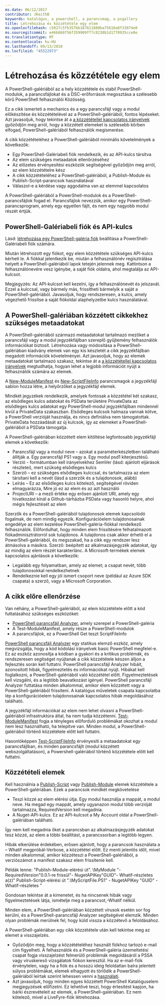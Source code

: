 ```yaml
---
ms.date: 06/12/2017
contributor: JKeithB
keywords: katalógus, a powershell, a parancsmag, a psgallery
title: Létrehozása és közzététele egy elem
ms.openlocfilehash: c5027c5fb357bb187611880ba75610a8f33074e0
ms.sourcegitcommit: e46b868f56f359909ff7c8230b1d1770935cce0e
ms.translationtype: MT
ms.contentlocale: hu-HU
ms.lasthandoff: 09/13/2018
ms.locfileid: "45522973"
---
```

# <a name="creating-and-publishing-an-item"></a>Létrehozása és közzététele egy elem

A PowerShell-galériából az a hely közzététele és stabil PowerShell-modulok, a parancsfájlokat és a DSC-erőforrások megosztása a szélesebb körű PowerShell felhasználói Közösség.

Ez a cikk ismerteti a mechanics és a egy parancsfájl vagy a modul előkészítése és közzétételével az a PowerShell-galériából, fontos lépéseket.
Azt javasoljuk, hogy tekintse át a [a közzététellel kapcsolatos irányelvek](https://msdn.microsoft.com/powershell/gallery/psgallery/psgallery-PublishingGuidelines) győződjön meg arról, hogy a közzétett elemeket is szélesebb körben elfogad, PowerShell-galériából felhasználók megismerése.

A cikk közzétételéhez a PowerShell-galériából minimális követelmények a következők:

- Egy PowerShell-Galériabeli fiók rendelkezik, és az API-kulcs társítva
- Az elem szükséges metaadatok ellenőrzéséhez
- Az előzetes érvényesítési eszközök segítségével győződjön meg arról, az elem közzétételre kész
- A cikk közzétételéhez a PowerShell-galériából, a Publish-Module és Publish-Script-parancsok használatával
- Válaszol-e a kérdése vagy aggodalma van az elemmel kapcsolatos

A PowerShell-galériából a PowerShell-modulok és a PowerShell-parancsfájlok fogad el.
Parancsfájlok nevezzük, amikor egy PowerShell-parancsprogram, amely egy egyetlen fájlt, és nem egy nagyobb modul részét értjük.

## <a name="powershell-gallery-account-and-api-key"></a>PowerShell-Galériabeli fiók és API-kulcs

Lásd: [létrehozása egy PowerShell-galéria fiók](https://msdn.microsoft.com/powershell/gallery/psgallery/psgallery_creating_an_account) beállítása a PowerShell-Galériabeli fiók számára.

Miután létrehozott egy fiókot, egy elem közzététele szükséges API-kulcs kérheti le.
A fiókkal jelentkezik be, miután a felhasználónév regisztrálása helyett a PowerShell-galériából lapok tetején jelennek meg.
Kattintson a felhasználónevére vesz igénybe, a saját fiók oldalra, ahol megtalálja az API-kulcsot.

Megjegyzés: Az API-kulcsot kell kezelni, így a felhasználónevét és jelszavát.
Ezzel a kulccsal, vagy bármely más, frissítheti bármelyik a saját a PowerShell-galériából.
Javasoljuk, hogy rendszeresen, a kulcs, amely végezhető frissítse a saját fiókoldal alaphelyzetbe kulcs használatával.

## <a name="required-metadata-for-items-published-to-the-powershell-gallery"></a>A PowerShell-galériában közzétett cikkekhez szükséges metaadatokat

A PowerShell-galériából származó metaadatokat tartalmazó mezőket a parancsfájl vagy a modul jegyzékfájlban szereplő gyűjtemény felhasználók információkat biztosít.
Létrehozása vagy módosítása a PowerShell-galériában kiadvány elemek van egy kis készletét a cikk jegyzékfájlban megadott információk követelményei.
Azt javasoljuk, hogy az elemek metaadatokat tartalmazó szakasz, tekintse át a [a közzététellel kapcsolatos irányelvek](https://msdn.microsoft.com/powershell/gallery/psgallery/psgallery-PublishingGuidelines) megtudhatja, hogyan lehet a legjobb információt nyújt a felhasználók számára az elemek.

A [New-ModuleManifest](https://msdn.microsoft.com/powershell/gallery/psget/module/ModuleManifest-Reference) és [New-ScriptFileInfo](https://msdn.microsoft.com/powershell/gallery/psget/script/psget_new-scriptfileinfo) parancsmagok a jegyzékfájl sablon hozza létre, a helyőrzőket a jegyzékfájl elemek.

Mindkét jegyzékek rendelkezik, amelyek fontosak a közzététel két szakasz, az elsődleges kulcs adatokat és PSData területére PrivateData az elsődleges kulcs adatokat egy PowerShell-modul jegyzékfájlban mindennél kívül a PrivateData szakaszban.
Elsődleges kulcsok halmaza vannak kötve, a PowerShell verzióját használja, és nincs definiálva nem támogatottak.
PrivateData hozzáadását az új kulcsok, így az elemeket a PowerShell-galériából a PSData támogatja.


A PowerShell-galériában közzétett elem kitöltése legfontosabb jegyzékfájl elemek a következők:

- Parancsfájl vagy a modul neve – azokat a paraméterkészletben található állítják a. Egy parancsfájl PS1 vagy a. Egy modul psd1 kiterjesztésű.
- Verzió - formátumban kell irányelvekhez SemVer (lásd: ajánlott eljárások részletei), mert szükség elsődleges kulcs
- Szerző – ez szükséges elsődleges kulccsal, és tartalmazza az elem társítani kell a nevét (lásd a szerzők és a tulajdonosok, alább)
- Leírás – Ez az elsődleges kulcs kötelező, segítségével röviden elmagyarázza, Mire jó ez az elem és az azt használó
- ProjectURI – a mező értéke egy erősen ajánlott URI, amely egy hivatkozást kínál a Github-tárházba PSData vagy hasonló helyre, ahol mégis fejlesztését az elem

Szerzők és a PowerShell-galériából tulajdonosok elemek kapcsolódó fogalmak, de nem mindig egyezik.
Konfigurációelem tulajdonosainak engedélye az elem kezelése PowerShell-galéria-fiókkal rendelkező felhasználók. Előfordulhat, hogy minden elem frissítésére felhatalmazott fiókadminisztrátorról sok tulajdonos.
A tulajdonos csak akkor érhető el a PowerShell-galériából, és megszakad, ha a cikk egy rendszer lesz átmásolva a másikra.
Szerző: beépített az alkalmazásjegyzék adatokat, így az mindig az elem részét karakterlánc.
A Microsoft-termékek elemek kapcsolatos ajánlások a következők:

- Legalább egy folyamatban, amely az elemet; a csapat nevét, több tulajdonosokkal rendelkezhetnek
- Rendelkeznie kell egy jól ismert csoport neve (például az Azure SDK csapata) a szerző, vagy a Microsoft Corporation.


## <a name="pre-validate-your-item"></a>A cikk előre ellenőrzése

Van néhány, a PowerShell-galériából, az elem közzététele előtt a kód futtatásához szükséges eszközöket:

- [PowerShell parancsfájl Analyzer](https://www.powershellgallery.com/packages/PSScriptAnalyzer/), amely szerepel a PowerShell-galéria
- A Test-ModuleManifest, amely része a PowerShell-modulok
- A parancsfájlok, ez a PowerShell Get teszt ScriptFileInfo

[PowerShell parancsfájl Analyzer](https://www.powershellgallery.com/packages/PSScriptAnalyzer/) egy statikus elemző eszköz, amely megvizsgálja, hogy a kód kódolási irányelvek basic PowerShell megfelel-e. Ez az eszköz azonosítja a kódban a gyakori és a kritikus problémák, és rendszeresen segítséget nyújtanak a cikk közzététele készen álljon a fejlesztés során kell futtatni.
PowerShell parancsfájl Analyzer hibáit, azonosított hibák, figyelmeztetés és információkat nyújt.
Hibákat kell foglalkozni, a PowerShell-galériából való közzététel előtt. Figyelmeztetések kell vizsgálni, és a legtöbb beavatkozást igényel.
PowerShell parancsfájl Analyzer futtatása minden alkalommal, amikor elem közzétett vagy a PowerShell-galériából frissíteni.
A katalógus műveletek csapata kapcsolatba lép a konfigurációelem tulajdonosainak kapcsolatos hibák megoldásához található.

A jegyzékfájl információkat az elem nem lehet olvasni a PowerShell-galériából infrastruktúra által, ha nem tudja közzétenni.
[Test-ModuleManifest](https://msdn.microsoft.com/powershell/reference/5.1/microsoft.powershell.core/test-modulemanifest) fogja a tényleges előforduló problémákat okozhat a modul nem lesz használható, ha telepítve van. Minden modul, a PowerShell-galériából történő közzététele előtt kell futtatni.

Hasonlóképpen [Test-ScriptFileInfo](https://msdn.microsoft.com/powershell/gallery/psget/script/psget_test-scriptfileinfo) érvényesíti a metaadatokat egy parancsfájlban, és minden parancsfájlt (modul közzétett webszolgáltatáson), a Powershell-galériából történő közzététele előtt kell futtatni.


## <a name="publishing-items"></a>Közzétételi elemek

Kell használnia a [Publish-Script](https://msdn.microsoft.com/powershell/gallery/psget/script/psget_publish-script) vagy [Publish-Module](https://msdn.microsoft.com/powershell/gallery/psget/module/psget_publish-module) elemek közzététele a PowerShell-galériában.
Ezek a parancsok mindkét megkövetelése

- Teszi közzé az elem elérési útja. Egy modul használja a mappát, a modul neve. Ha megad egy mappát, amely ugyanazon modul több verzióját tartalmazza, RequiredVersion kell megadnia.
- A Nuget-API-kulcs. Ez az API-kulcsot a My Account oldal a PowerShell-galériában található.

Így nem kell megadnia őket a parancsban az alkalmazásjegyzék adatokat tesz közzé, az elem a többi beállítást, a parancssorban a legtöbb legyen.

Hibák elkerülése érdekében, erősen ajánlott, hogy a parancsok használata a – Whatif megpróbál-Verbose, a közzététel előtt.
Ez menti jelentős időt, mivel minden alkalommal, amikor közzéteszi a PowerShell-galériából, a verziószámot a manifest szakasz elem frissítenie kell.

Példák lenne: "Publish-Module-elérési út". \MyModule "- RequiredVersion"0.0.1-re frissül"- NugetAPIKey"GUID"- Whatif-részletes a(z)" Publish-Script-elérési út ".\MyScriptFile.PS1" - NugetAPIKey "GUID" - Whatif-részletes "

Gondosan tekintse át a kimenetet, és ha nincsenek hibák vagy figyelmeztetések látja, ismételje meg a parancsot,-Whatif nélkül.

Minden elem, a PowerShell-galériában közzétett vírusok esetén sor fog kerülni, és a PowerShell-parancsfájl Analyzer segítségével elemzik.
Minden olyan problémák merülnek fel, hogy küld vissza a közzétevő a feloldásához.

A PowerShell-galériában egy cikk közzététele után kell tekintse meg az elemet a visszajelzés.

- Győződjön meg, hogy a közzétételéhez használt fiókhoz tartozó e-mail cím figyelheti.
A felhasználók és a PowerShell-galéria üzemeltetési csapat fogja visszajelzést felmerülő problémák megoldásáról a PSSA vagy víruskereső vizsgálatok fiókon keresztül.
Ha az e-mail-fiók érvénytelen, vagy ha a fiók és a hosszú ideig feloldatlan balra jelentett súlyos problémákat, elemek elhagyott és törlődik a PowerShell-galériából leírtak szerint lehessen venni a [használati](https://www.powershellgallery.com/policies/Terms).
- Azt javasoljuk, hogy minden egyes közzétett PowerShell Katalóguselem megjegyzések előfizetni.
Ez lehetővé teszi, hogy értesítést kapjon, ha bárki észrevételeit az elemek, a PowerShell-galériában.
Ez nem kötelező, mivel a LiveFyre-fiók létrehozása.